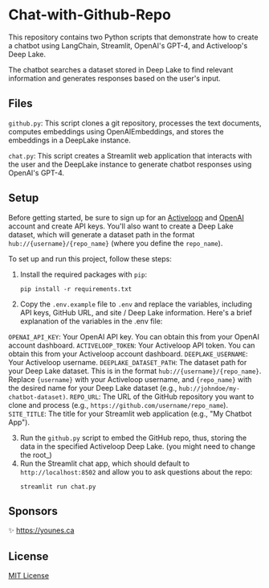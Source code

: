 # Chat-with-Github-Repo

This repository contains two Python scripts that demonstrate how to create a chatbot using LangChain, Streamlit, OpenAI's GPT-4, and Activeloop's Deep Lake.

The chatbot searches a dataset stored in Deep Lake to find relevant information and generates responses based on the user's input.

## Files

`github.py`: This script clones a git repository, processes the text documents, computes embeddings using OpenAIEmbeddings, and stores the embeddings in a DeepLake instance.

`chat.py`: This script creates a Streamlit web application that interacts with the user and the DeepLake instance to generate chatbot responses using OpenAI's GPT-4.

## Setup

Before getting started, be sure to sign up for an [Activeloop](https://www.activeloop.ai/) and [OpenAI](https://openai.com/) account and create API keys. You'll also want to create a Deep Lake dataset, which will generate a dataset path in the format `hub://{username}/{repo_name}` (where you define the `repo_name`).

To set up and run this project, follow these steps:

1. Install the required packages with `pip`:
   ```
   pip install -r requirements.txt
   ```
2. Copy the `.env.example` file to `.env` and replace the variables, including API keys, GitHub URL, and site / Deep Lake information. Here's a brief explanation of the variables in the .env file:

`OPENAI_API_KEY`: Your OpenAI API key. You can obtain this from your OpenAI account dashboard.
`ACTIVELOOP_TOKEN`: Your Activeloop API token. You can obtain this from your Activeloop account dashboard.
`DEEPLAKE_USERNAME`: Your Activeloop username.
`DEEPLAKE_DATASET_PATH`: The dataset path for your Deep Lake dataset. This is in the format `hub://{username}/{repo_name}`. Replace `{username}` with your Activeloop username, and `{repo_name}` with the desired name for your Deep Lake dataset (e.g., `hub://johndoe/my-chatbot-dataset)`.
`REPO_URL`: The URL of the GitHub repository you want to clone and process (e.g., `https://github.com/username/repo_name`).
`SITE_TITLE`: The title for your Streamlit web application (e.g., "My Chatbot App").

3. Run the `github.py` script to embed the GitHub repo, thus, storing the data in the specified Activeloop Deep Lake. (you might need to change the root_)
4. Run the Streamlit chat app, which should default to `http://localhost:8502` and allow you to ask questions about the repo:
   ```
   streamlit run chat.py
   ```
   
## Sponsors

✨ https://younes.ca

## License

[MIT License](LICENSE)


